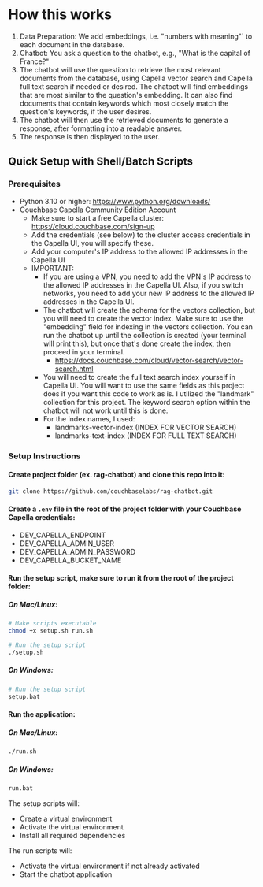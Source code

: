 # How this works

1. Data Preparation: We add embeddings, i.e. "numbers with meaning"` to each document in the database.
2. Chatbot: You ask a question to the chatbot, e.g., "What is the capital of France?"
3. The chatbot will use the question to retrieve the most relevant documents from the database, using Capella vector search and Capella full text search if needed or desired. The chatbot will find embeddings that are most similar to the question's embedding. It can also find documents that contain keywords which most closely match the question's keywords, if the user desires.
4. The chatbot will then use the retrieved documents to generate a response, after formatting into a readable answer.
5. The response is then displayed to the user.

## Quick Setup with Shell/Batch Scripts

### Prerequisites

- Python 3.10 or higher: https://www.python.org/downloads/
- Couchbase Capella Community Edition Account
  - Make sure to start a free Capella cluster: https://cloud.couchbase.com/sign-up
  - Add the credentials (see below) to the cluster access credentials in the Capella UI, you will specify these.
  - Add your computer's IP address to the allowed IP addresses in the Capella UI
  - IMPORTANT:
     - If you are using a VPN, you need to add the VPN's IP address to the allowed IP addresses in the Capella UI. Also, if you switch networks, 
       you need to add your new IP address to the allowed IP addresses in the Capella UI.
     - The chatbot will create the schema for the vectors collection, but you will need to
       create the vector index. Make sure to use the "embedding" field for indexing in the vectors collection. You can run the chatbot up until         the collection is created (your terminal will print this), but once that's done create the index, then proceed in your terminal.
        - https://docs.couchbase.com/cloud/vector-search/vector-search.html
     - You will need to create the full text search index yourself in Capella UI. You will want to use the same fields as this project does
       if you want this code to work as is. I utilized the "landmark" collection for this project. The keyword search option within the chatbot 
       will not work until this is done.
     - For the index names, I used:
        - landmarks-vector-index (INDEX FOR VECTOR SEARCH)
        - landmarks-text-index (INDEX FOR FULL TEXT SEARCH)

### Setup Instructions

#### Create project folder (ex. rag-chatbot) and clone this repo into it:

   ```bash
   git clone https://github.com/couchbaselabs/rag-chatbot.git
   ```

#### Create a `.env` file in the root of the project folder with your Couchbase Capella credentials:

   - DEV_CAPELLA_ENDPOINT
   - DEV_CAPELLA_ADMIN_USER
   - DEV_CAPELLA_ADMIN_PASSWORD
   - DEV_CAPELLA_BUCKET_NAME

#### Run the setup script, make sure to run it from the root of the project folder:

  ##### On Mac/Linux:

  ```bash
  # Make scripts executable
  chmod +x setup.sh run.sh
  
  # Run the setup script
  ./setup.sh
  ```

  ##### On Windows:
  
  ```bash
  # Run the setup script
  setup.bat
  ```

#### Run the application:

  ##### On Mac/Linux:
  
  ```bash
  ./run.sh
  ```
  
  ##### On Windows:
  
  ```bash
  run.bat
  ```

The setup scripts will:

  - Create a virtual environment
  - Activate the virtual environment
  - Install all required dependencies

The run scripts will:

  - Activate the virtual environment if not already activated
  - Start the chatbot application
